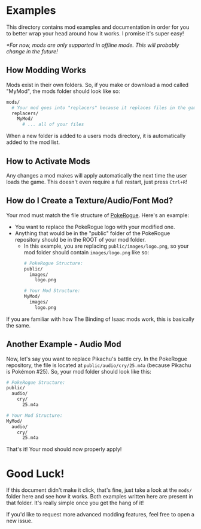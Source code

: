 # Examples

This directory contains mod examples and documentation in order for you to better wrap your head around how it works. I promise it's super easy!

*\*For now, mods are only supported in offline mode. This will probably change in the future!*

## How Modding Works

Mods exist in their own folders. So, if you make or download a mod called "MyMod", the mods folder should look like so:
```sh
mods/
  # Your mod goes into "replacers" because it replaces files in the game
  replacers/
    MyMod/
      # ... all of your files
```

When a new folder is added to a users mods directory, it is automatically added to the mod list.

## How to Activate Mods

Any changes a mod makes will apply automatically the next time the user loads the game. This doesn't even require a full restart, just press `Ctrl+R`!

## How do I Create a Texture/Audio/Font Mod?

Your mod must match the file structure of [PokeRogue](https://github.com/pagefaultgames/pokerogue/blob/main/). Here's an example:

* You want to replace the PokeRogue logo with your modified one.
* Anything that would be in the "public" folder of the PokeRogue repository should be in the ROOT of your mod folder.
  * In this example, you are replacing `public/images/logo.png`, so your mod folder should contain `images/logo.png` like so:
    ```sh
    # PokeRogue Structure:
    public/
      images/
        logo.png

    # Your Mod Structure:
    MyMod/
      images/
        logo.png
    ```

If you are familiar with how The Binding of Isaac mods work, this is basically the same.

## Another Example - Audio Mod

Now, let's say you want to replace Pikachu's battle cry. In the PokeRogue repository, the file is located at `public/audio/cry/25.m4a` (because Pikachu is Pokémon #25). So, your mod folder should look like this:

```sh
# PokeRogue Structure:
public/
  audio/
    cry/
      25.m4a

# Your Mod Structure:
MyMod/
  audio/
    cry/
      25.m4a
```

That's it! Your mod should now properly apply!

# Good Luck!

If this document didn't make it click, that's fine, just take a look at the `mods/` folder here and see how it works. Both examples written here are present in that folder. It's really simple once you get the hang of it!

If you'd like to request more advanced modding features, feel free to open a new issue.
